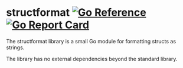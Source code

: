structformat
[![Go Reference](https://pkg.go.dev/badge/github.com/gentlemanautomaton/structformat.svg)](https://pkg.go.dev/github.com/gentlemanautomaton/structformat)
[![Go Report Card](https://goreportcard.com/badge/github.com/gentlemanautomaton/structformat)](https://goreportcard.com/report/github.com/gentlemanautomaton/structformat)
====

The structformat library is a small Go module for formatting structs as
strings.

The library has no external dependencies beyond the standard library.